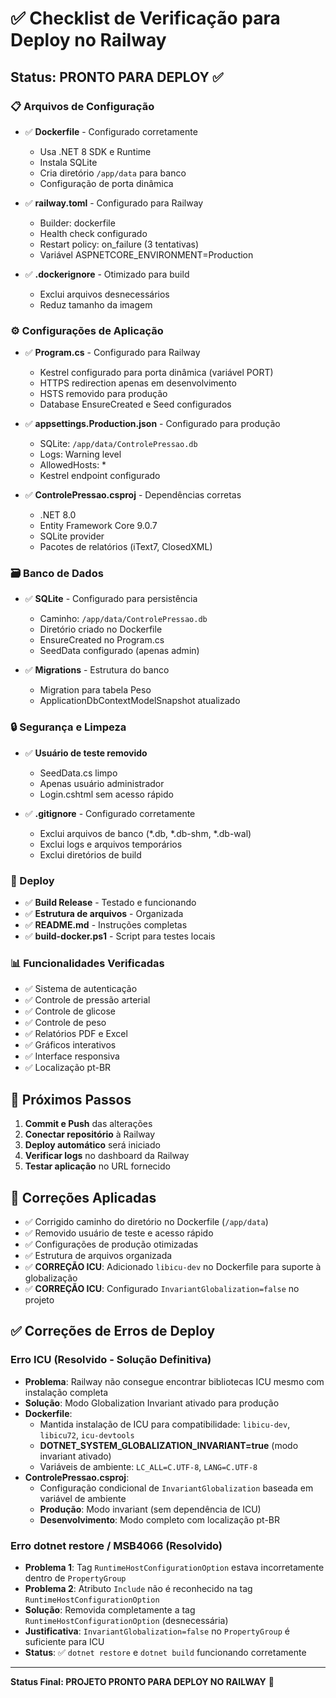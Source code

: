 # ✅ Checklist de Verificação para Deploy no Railway

## Status: PRONTO PARA DEPLOY ✅

### 📋 Arquivos de Configuração

- ✅ **Dockerfile** - Configurado corretamente
  - Usa .NET 8 SDK e Runtime
  - Instala SQLite
  - Cria diretório `/app/data` para banco
  - Configuração de porta dinâmica

- ✅ **railway.toml** - Configurado para Railway
  - Builder: dockerfile
  - Health check configurado
  - Restart policy: on_failure (3 tentativas)
  - Variável ASPNETCORE_ENVIRONMENT=Production

- ✅ **.dockerignore** - Otimizado para build
  - Exclui arquivos desnecessários
  - Reduz tamanho da imagem

### ⚙️ Configurações de Aplicação

- ✅ **Program.cs** - Configurado para Railway
  - Kestrel configurado para porta dinâmica (variável PORT)
  - HTTPS redirection apenas em desenvolvimento
  - HSTS removido para produção
  - Database EnsureCreated e Seed configurados

- ✅ **appsettings.Production.json** - Configurado para produção
  - SQLite: `/app/data/ControlePressao.db`
  - Logs: Warning level
  - AllowedHosts: *
  - Kestrel endpoint configurado

- ✅ **ControlePressao.csproj** - Dependências corretas
  - .NET 8.0
  - Entity Framework Core 9.0.7
  - SQLite provider
  - Pacotes de relatórios (iText7, ClosedXML)

### 🗃️ Banco de Dados

- ✅ **SQLite** - Configurado para persistência
  - Caminho: `/app/data/ControlePressao.db`
  - Diretório criado no Dockerfile
  - EnsureCreated no Program.cs
  - SeedData configurado (apenas admin)

- ✅ **Migrations** - Estrutura do banco
  - Migration para tabela Peso
  - ApplicationDbContextModelSnapshot atualizado

### 🔒 Segurança e Limpeza

- ✅ **Usuário de teste removido**
  - SeedData.cs limpo
  - Apenas usuário administrador
  - Login.cshtml sem acesso rápido

- ✅ **.gitignore** - Configurado corretamente
  - Exclui arquivos de banco (*.db, *.db-shm, *.db-wal)
  - Exclui logs e arquivos temporários
  - Exclui diretórios de build

### 🚀 Deploy

- ✅ **Build Release** - Testado e funcionando
- ✅ **Estrutura de arquivos** - Organizada
- ✅ **README.md** - Instruções completas
- ✅ **build-docker.ps1** - Script para testes locais

### 📊 Funcionalidades Verificadas

- ✅ Sistema de autenticação
- ✅ Controle de pressão arterial
- ✅ Controle de glicose
- ✅ Controle de peso
- ✅ Relatórios PDF e Excel
- ✅ Gráficos interativos
- ✅ Interface responsiva
- ✅ Localização pt-BR

## 🎯 Próximos Passos

1. **Commit e Push** das alterações
2. **Conectar repositório** à Railway
3. **Deploy automático** será iniciado
4. **Verificar logs** no dashboard da Railway
5. **Testar aplicação** no URL fornecido

## 🔧 Correções Aplicadas

- ✅ Corrigido caminho do diretório no Dockerfile (`/app/data`)
- ✅ Removido usuário de teste e acesso rápido
- ✅ Configurações de produção otimizadas
- ✅ Estrutura de arquivos organizada
- ✅ **CORREÇÃO ICU**: Adicionado `libicu-dev` no Dockerfile para suporte à globalização
- ✅ **CORREÇÃO ICU**: Configurado `InvariantGlobalization=false` no projeto

## ✅ Correções de Erros de Deploy

### Erro ICU (Resolvido - Solução Definitiva)
- **Problema**: Railway não consegue encontrar bibliotecas ICU mesmo com instalação completa
- **Solução**: Modo Globalization Invariant ativado para produção
- **Dockerfile**: 
  - Mantida instalação de ICU para compatibilidade: `libicu-dev`, `libicu72`, `icu-devtools`
  - **DOTNET_SYSTEM_GLOBALIZATION_INVARIANT=true** (modo invariant ativado)
  - Variáveis de ambiente: `LC_ALL=C.UTF-8`, `LANG=C.UTF-8`
- **ControlePressao.csproj**: 
  - Configuração condicional de `InvariantGlobalization` baseada em variável de ambiente
  - **Produção**: Modo invariant (sem dependência de ICU)
  - **Desenvolvimento**: Modo completo com localização pt-BR

### Erro dotnet restore / MSB4066 (Resolvido)
- **Problema 1**: Tag `RuntimeHostConfigurationOption` estava incorretamente dentro de `PropertyGroup`
- **Problema 2**: Atributo `Include` não é reconhecido na tag `RuntimeHostConfigurationOption`
- **Solução**: Removida completamente a tag `RuntimeHostConfigurationOption` (desnecessária)
- **Justificativa**: `InvariantGlobalization=false` no `PropertyGroup` é suficiente para ICU
- **Status**: ✅ `dotnet restore` e `dotnet build` funcionando corretamente

---

**Status Final: PROJETO PRONTO PARA DEPLOY NO RAILWAY** 🚀